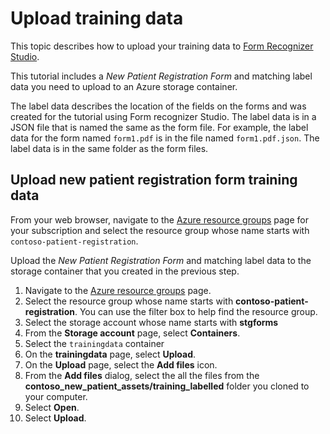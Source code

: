 # Upload training data

This topic describes how to upload your training data to [Form Recognizer Studio](https://learn.microsoft.com/azure/applied-ai-services/form-recognizer/concept-form-recognizer-studio?WT.mc_id=aiml-77396-cxa).

This tutorial includes a *New Patient Registration Form* and matching label data you need to upload to an Azure storage container.

The label data describes the location of the fields on the forms and was created for the tutorial using Form recognizer Studio. The label data is in a JSON file that is named the same as the form file. For example, the label data for the form named `form1.pdf` is in the file named `form1.pdf.json`. The label data is in the same folder as the form files.

<!-- ## Create a storage container

1. Navigate to [create a Storage account](https://portal.azure.com/#create/Microsoft.StorageAccount).
1. On the **Create storage account** page, enter the following values:
    - **Subscription**: Select the subscription that you are using for this lab.
    - **Resource group**: Select **Create new** and enter `new-patient-registration` as the name.
    - **Storage account name**: Enter a unique name for your storage account.
    - **Region**: Select the location that is closest to you.
    - **Performance**: Select **Standard**.
    - **Redundancy**: Select **Locally-redundant storage (LRS)**.
1. Select **Review**.
1. Select **Create**.

## Configure CORS

[CORS (Cross Origin Resource Sharing)](https://docs.microsoft.com/rest/api/storageservices/cross-origin-resource-sharing--cors--support-for-the-azure-storage-services?WT.mc_id=aiml-77396-cxa) needs to be configured on your Azure storage account for it to be accessible from the Form Recognizer Studio. To configure CORS in the Azure portal, you'll need access to the CORS tab of your storage account.

1. Select the CORS tab for the storage account.

   ![Screenshot of the CORS setting menu in the Azure portal.](./img/cors-setting-menu.png)

1. Start by creating a new CORS entry in the Blob service.

1. Set the **Allowed origins** to `https://formrecognizer.appliedai.azure.com`.

   ![Screenshot that shows CORS configuration for a storage account](./img/cors-updated-image.png)

    > You can use the wildcard character '*' rather than a specified domain to allow all origin domains to make requests via CORS.

1. Select all the available 8 options for **Allowed methods**.

1. Approve all **Allowed headers** and **Exposed headers** by entering an * in each field.

1. Set the **Max Age** to 120 seconds or any acceptable value.

1. Select the save button at the top of the page to save the changes.

CORS should now be configured to use the storage account from Form Recognizer Studio. -->

## Upload new patient registration form training data

From your web browser, navigate to the [Azure resource groups](https://portal.azure.com/#view/HubsExtension/BrowseAll) page for your subscription and select the resource group whose name starts with `contoso-patient-registration`.

Upload the *New Patient Registration Form* and matching label data to the storage container that you created in the previous step.

1. Navigate to the [Azure resource groups](https://portal.azure.com/#view/HubsExtension/BrowseAll) page.
1. Select the resource group whose name starts with **contoso-patient-registration**. You can use the filter box to help find the resource group.
1. Select the storage account whose name starts with **stgforms**
1. From the **Storage account** page, select **Containers**.
1. Select the `trainingdata` container
1. On the **trainingdata** page, select **Upload**.
1. On the **Upload** page, select the **Add files** icon.
1. From the **Add files** dialog, select the all the files from the **contoso_new_patient_assets/training_labelled** folder you cloned to your computer.
1. Select **Open**.
1. Select **Upload**.
